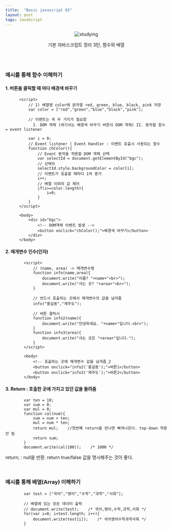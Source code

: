 ```yaml
---
title:  "Basic javascript 03"
layout: post
tags: JavaScript
---
```


<div align="center">
  <img src ="https://user-images.githubusercontent.com/108778921/189139969-bf92ca10-4b2c-4ed5-8153-49f0cf6ddd6e.png" title="studying">
  <p>기본 자바스크립트 정리 3탄, 함수와 배열</p>
</div>
<br>
<br>


### 예시를 통해 함수 이해하기

#### 1. 버튼을 클릭할 때 마다 배경색 바꾸기
````
      <script>
          // 1) 배열명 color에 문자열 red, green, blue, black, pink 저장
          var color = ["red","green","blue","black","pink"];

          // 이벤트는 꼭 두 가지가 필요함
            I. DOM 객체 (여기서는 배경색 바꾸기 버튼이 DOM 객체) II. 동작할 함수 = event listener

          var i = 0;
          // Event listener | Event Handler : 이벤트 호출시 사용되는 함수
          function chColor(){
              // Event 동작을 적용할 DOM 객체 선택
              var selectId = document.getElementById("bgc");
              // 선택자
              selectId.style.backgroundColor = color[i];
              // 이벤트가 호출할 때마다 1씩 증가
              i++;
              // 배열 이외의 값 제어
              if(i>=color.length){
                  i=0;
              }
          }
      </script>

      <body>
          <div id="bgc">
              <!-- DOM객체 이벤트 발생 -->
              <button onclick="chColor();">배경색 바꾸기</button>
          </div>
      </body>
````

#### 2. 매개변수 인수(인자)
````
        <script>
            // (name, area) -> 매개변수명
            function info(name,area){
                document.write("이름? "+name+"<br>");
                document.write("사는 곳? "+area+"<br>");
            }

            // 반드시 호출하는 곳에서 매개변수의 값을 넘겨줌
            info("홍길동","제주도");

            // 버튼 클릭시
            function info2(name){
                document.write("안녕하세요. "+name+"입니다.<br>");
            }
            function info3(area){
                document.write("사는 곳은 "+area+"입니다.");
            }
        </script>
        
        <body>
            <!-- 호출하는 곳에 매개변수 값을 넘겨줌_2
            <button onclick="info2('홍길동');">버튼1</button>
            <button onclick="info3('제주도');">버튼2</button>
        </body>
````

#### 3. Return : 호출한 곳에 가지고 있던 값을 돌려줌
````
        var ten = 10;
        var sum = 0;
        var mul = 0;
        function cal(num){
            sum = num + ten;
            mul = num * ten;
            return mul;    //첫번째 return을 만나면 빠져나온다. top-down 적용 안 됨
            return sum;
        }
        document.write(cal(100));    /* 1000 */
````

return; : null을 반환.
return true/false 값을 명시해주는 것이 좋다. 

<br>

### 예시를 통해 배열(Array) 이해하기
````
        var test = ["국어","영어","수학","과학","사회"];

        // 배열에 있는 모든 데이터 출력
        // document.write(test);    /* 국어,영어,수학,과학,사회 */
        for(var i=0; i<test.length; i++){
            document.write(test[i]);    /* 국어영어수학과학사회 */
        }
````
